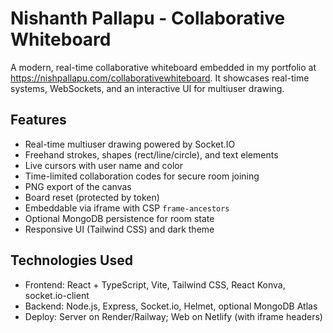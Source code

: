 # Nishanth Pallapu - Collaborative Whiteboard

A modern, real-time collaborative whiteboard embedded in my portfolio at https://nishpallapu.com/collaborativewhiteboard. It showcases real-time systems, WebSockets, and an interactive UI for multiuser drawing.

## Features
- Real-time multiuser drawing powered by Socket.IO
- Freehand strokes, shapes (rect/line/circle), and text elements
- Live cursors with user name and color
- Time-limited collaboration codes for secure room joining
- PNG export of the canvas
- Board reset (protected by token)
- Embeddable via iframe with CSP `frame-ancestors`
- Optional MongoDB persistence for room state
- Responsive UI (Tailwind CSS) and dark theme

## Technologies Used
- Frontend: React + TypeScript, Vite, Tailwind CSS, React Konva, socket.io-client
- Backend: Node.js, Express, Socket.io, Helmet, optional MongoDB Atlas
- Deploy: Server on Render/Railway; Web on Netlify (with iframe headers)

